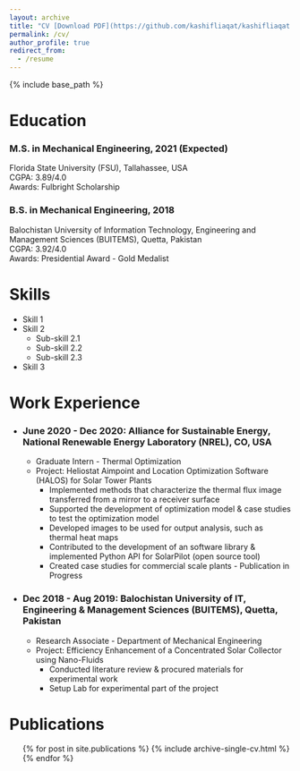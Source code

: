 ```yaml
---
layout: archive
title: "CV [Download PDF](https://github.com/kashifliaqat/kashifliaqat.github.io/blob/master/files/Kashif_s_Resume.pdf)"
permalink: /cv/
author_profile: true
redirect_from:
  - /resume
---
```


{% include base_path %}

Education
======
### M.S. in Mechanical Engineering, 2021 (Expected) <br>
Florida State University (FSU), Tallahassee, USA <br>
CGPA: 3.89/4.0 <br>
Awards: Fulbright Scholarship
### B.S. in Mechanical Engineering, 2018 <br>
Balochistan University of Information Technology, Engineering and Management Sciences (BUITEMS), Quetta, Pakistan <br>
CGPA: 3.92/4.0 <br>
Awards: Presidential Award - Gold Medalist <br>


Skills
======
* Skill 1
* Skill 2
  * Sub-skill 2.1
  * Sub-skill 2.2
  * Sub-skill 2.3
* Skill 3


Work Experience
======
* ### June 2020 - Dec 2020: Alliance for Sustainable Energy, National Renewable Energy Laboratory (NREL), CO, USA
  * Graduate Intern - Thermal Optimization
  * Project: Heliostat Aimpoint and Location Optimization Software (HALOS) for Solar Tower Plants
    * Implemented methods that characterize the thermal flux image transferred from a mirror to a receiver surface
    * Supported the development of optimization model & case studies to test the optimization model
    * Developed images to be used for output analysis, such as thermal heat maps
    * Contributed to the development of an software library & implemented Python API for SolarPilot (open source tool)
    * Created case studies for commercial scale plants - Publication in Progress

* ### Dec 2018 - Aug 2019: Balochistan University of IT, Engineering & Management Sciences (BUITEMS), Quetta, Pakistan
  * Research Associate - Department of Mechanical Engineering
  * Project: Efficiency Enhancement of a Concentrated Solar Collector using Nano-Fluids
    * Conducted literature review & procured materials for experimental work
    * Setup Lab for experimental part of the project


Publications
======
  <ul>{% for post in site.publications %}
    {% include archive-single-cv.html %}
  {% endfor %}</ul>

<!--Talks
======
  <ul>{% for post in site.talks %}
    {% include archive-single-talk-cv.html %}
  {% endfor %}</ul>-->
  
<!--Teaching
======
  <ul>{% for post in site.teaching %}
    {% include archive-single-cv.html %}
  {% endfor %}</ul>-->
  
<!--Service and leadership
======
* Currently signed in to 43 different slack teams-->
